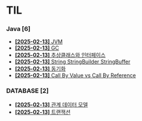 # TIL
 
### Java [6]
- [**[2025-02-13]**  JVM](https://github.com/A-lass/TIL/blob/main/Java/JVM.md)
- [**[2025-02-13]**  GC](https://github.com/A-lass/TIL/blob/main/Java/GC.md)
- [**[2025-02-13]**  추상클래스와 인터페이스](https://github.com/A-lass/TIL/blob/main/Java/추상클래스와_인터페이스.md)
- [**[2025-02-13]**  String StringBuilder StringBuffer](https://github.com/A-lass/TIL/blob/main/Java/String_StringBuilder_StringBuffer.md)
- [**[2025-02-13]**  동기화](https://github.com/A-lass/TIL/blob/main/Java/동기화.md)
- [**[2025-02-13]**  Call By Value vs Call By Reference](https://github.com/A-lass/TIL/blob/main/Java/Call_By_Value_vs_Call_By_Reference.md)
### DATABASE [2]
- [**[2025-02-13]**  관계 데이터 모델](https://github.com/A-lass/TIL/blob/main/DATABASE/관계_데이터_모델.md)
- [**[2025-02-13]**  트랜잭션](https://github.com/A-lass/TIL/blob/main/DATABASE/트랜잭션.md)
